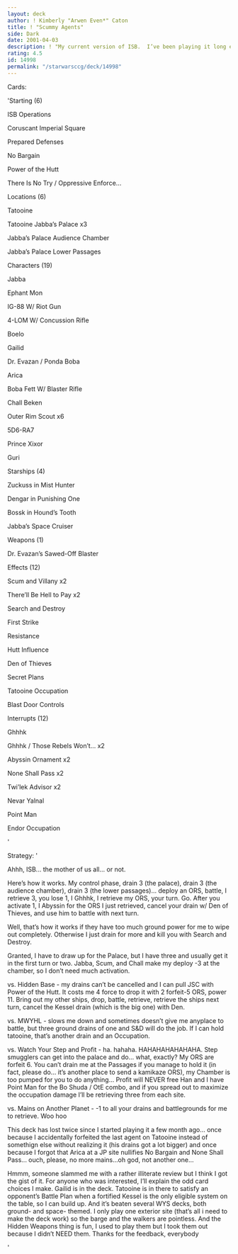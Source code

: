 ```yaml
---
layout: deck
author: ! Kimberly "Arwen Even*" Caton
title: ! "Scummy Agents"
side: Dark
date: 2001-04-03
description: ! "My current version of ISB.  I’ve been playing it long enough, though, that I’ve stopped surprising people, so I may as well post it."
rating: 4.5
id: 14998
permalink: "/starwarsccg/deck/14998"
---
```

Cards: 

'Starting (6)


ISB Operations

Coruscant Imperial Square

Prepared Defenses

No Bargain

Power of the Hutt

There Is No Try / Oppressive Enforce...


Locations (6)


Tatooine

Tatooine Jabba’s Palace x3

Jabba’s Palace Audience Chamber

Jabba’s Palace Lower Passages


Characters (19)


Jabba

Ephant Mon

IG-88 W/ Riot Gun

4-LOM W/ Concussion Rifle

Boelo

Gailid

Dr. Evazan / Ponda Boba

Arica

Boba Fett W/ Blaster Rifle

Chall Beken

Outer Rim Scout x6

5D6-RA7

Prince Xixor

Guri 


Starships (4)


Zuckuss in Mist Hunter

Dengar in Punishing One

Bossk in Hound’s Tooth

Jabba’s Space Cruiser


Weapons (1)

Dr. Evazan’s Sawed-Off Blaster


Effects (12)


Scum and Villany x2

There’ll Be Hell to Pay x2

Search and Destroy

First Strike

Resistance

Hutt Influence

Den of Thieves

Secret Plans

Tatooine Occupation

Blast Door Controls


Interrupts (12)


Ghhhk

Ghhhk / Those Rebels Won’t... x2

Abyssin Ornament x2

None Shall Pass x2

Twi’lek Advisor x2

Nevar Yalnal

Point Man

Endor Occupation 

'

Strategy: '

Ahhh, ISB... the mother of us all... or not.


Here’s how it works.  My control phase, drain 3 (the palace), drain 3 (the audience chamber), drain 3 (the lower passages)... deploy an ORS, battle, I retrieve 3, you lose 1, I Ghhhk, I retrieve my ORS, your turn.  Go.  After you activate 1, I Abyssin for the ORS I just retrieved, cancel your drain w/ Den of Thieves, and use him to battle with next turn.


Well, that’s how it works if they have too much ground power for me to wipe out completely.  Otherwise I just drain for more and kill you with Search and Destroy.  


Granted, I have to draw up for the Palace, but I have three and usually get it in the first turn or two.  Jabba, Scum, and Chall make my deploy -3 at the chamber, so I don’t need much activation.


vs. Hidden Base - my drains can’t be cancelled and I can pull JSC with Power of the Hutt.  It costs me 4 force to drop it with 2 forfeit-5 ORS, power 11.  Bring out my other ships, drop, battle, retrieve, retrieve the ships next turn, cancel the Kessel drain (which is the big one) with Den.


vs. MWYHL - slows me down and sometimes doesn’t give me anyplace to battle, but three ground drains of one and S&D will do the job.  If I can hold tatooine, that’s another drain and an Occupation.


vs. Watch Your Step and Profit - ha. hahaha. HAHAHAHAHAHAHA.  Step smugglers can get into the palace and do... what, exactly?  My ORS are forfeit 6.  You can’t drain me at the Passages if you manage to hold it (in fact, please do... it’s another place to send a kamikaze ORS), my Chamber is too pumped for you to do anything... Profit will NEVER free Han and I have Point Man for the Bo Shuda / OtE combo, and if you spread out to maximize the occupation damage I’ll be retrieving three from each site.


vs. Mains on Another Planet - -1 to all your drains and battlegrounds for me to retrieve.  Woo hoo


This deck has lost twice since I started playing it a few month ago... once because I accidentally forfeited the last agent on Tatooine instead of somethign else without realizing it (his drains got a lot bigger) and once because I forgot that Arica at a JP site nullifies No Bargain and None Shall Pass... ouch, please, no more mains...oh god, not another one...


Hmmm, someone slammed me with a rather illiterate review but I think I got the gist of it.  For anyone who was interested, I’ll explain the odd card choices I make.  Gailid is in the deck.  Tatooine is in there to satisfy an opponent’s Battle Plan when a fortified Kessel is the only eligible system on the table, so I can build up.  And it’s beaten several WYS decks, both ground- and space- themed.  I only play one exterior site (that’s all i need to make the deck work) so the barge and the walkers are pointless.  And the Hidden Weapons thing is fun, I used to play them but I took them out because I didn’t NEED them.  Thanks for the feedback, everybody

'
